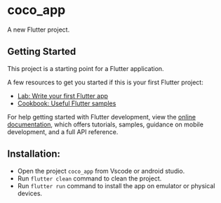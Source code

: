 # coco_app

A new Flutter project.

## Getting Started

This project is a starting point for a Flutter application.

A few resources to get you started if this is your first Flutter project:

- [Lab: Write your first Flutter app](https://docs.flutter.dev/get-started/codelab)
- [Cookbook: Useful Flutter samples](https://docs.flutter.dev/cookbook)

For help getting started with Flutter development, view the
[online documentation](https://docs.flutter.dev/), which offers tutorials,
samples, guidance on mobile development, and a full API reference.

## Installation:

- Open the project `coco_app` from Vscode or android studio.
- Run `flutter clean` command to clean the project.
- Run `flutter run` command to install the app on emulator or physical devices.
